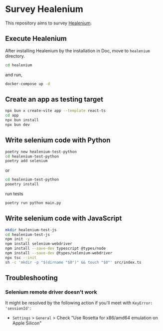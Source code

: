 # Survey Healenium

This repository aims to survey [Healenium](https://github.com/healenium/healenium).

## Execute Healenium

After installing Healenium by the installation in Doc,
move to `healenium` directory.

```sh
cd healenium
```

and run,

```sh
docker-compose up -d
```

## Create an app as testing target 

```sh
npx bun x create-vite app --template react-ts
cd app
npx bun install
npx bun dev
```

## Write selenium code with Python

```sh
poetry new healenium-test-python
cd healenium-test-python
poetry add selenium
```

or 

```sh
cd healenium-test-python
pooetry install
```

run tests

```sh
poetry run python main.py
```

## Write selenium code with JavaScript

```sh
mkdir healenium-test-js
cd healenium-test-js
npm init -y
npm install selenium-webdriver
npm install --save-dev typescript @types/node
npm install --save-dev @types/selenium-webdriver
npx tsc --init
sh -c 'mkdir -p "$(dirname "$0")" && touch "$0"' src/index.ts
```

## Troubleshooting

### Selenium remote driver doesn't work

It might be resolved by the following action if you'll meet with `KeyError: 'sessionId'`:

- `Settings` > `General` > Check "Use Rosetta for x86/amd64 emulation on Apple Silicon"
